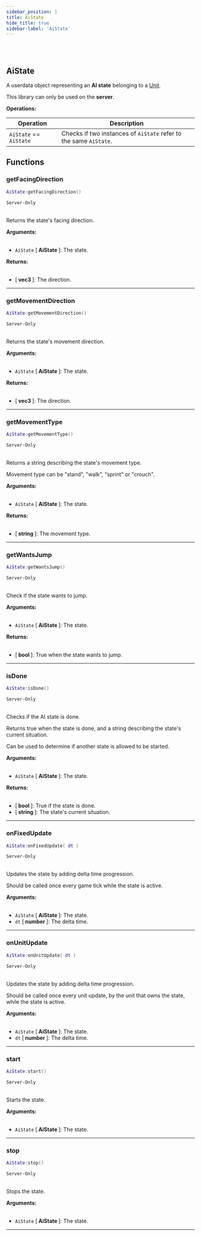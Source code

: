 ```yaml
---
sidebar_position: 1
title: AiState
hide_title: true
sidebar-label: 'AiState'
---
```


<br></br>

## AiState
A userdata object representing an <strong>AI state</strong> belonging to a [Unit](/lua/Game-Script-Environment/Userdata/Unit).

This library can only be used on the <strong>server</strong>.

<strong>Operations:</strong>

| Operation   | Description |
| ----------- | ----------- |
| <code>AiState</code> == <code>AiState</code> | Checks if two instances of <code>AiState</code> refer to the same <code>AiState</code>. |


## Functions

### getFacingDirection

```lua
AiState:getFacingDirection()
```
<code>Server-Only</code> <br></br>

Returns the state's facing direction.

<strong>Arguments:</strong> <br></br>

- <code>AiState</code> [<strong> AiState </strong>]: The state.

<strong>Returns:</strong> <br></br>

- [<strong> vec3 </strong>]: The direction.

---

### getMovementDirection

```lua
AiState:getMovementDirection()
```
<code>Server-Only</code> <br></br>

Returns the state's movement direction.

<strong>Arguments:</strong> <br></br>

- <code>AiState</code> [<strong> AiState </strong>]: The state.

<strong>Returns:</strong> <br></br>

- [<strong> vec3 </strong>]: The direction.

---

### getMovementType

```lua
AiState:getMovementType()
```
<code>Server-Only</code> <br></br>

Returns a string describing the state's movement type.

Movement type can be "stand", "walk", "sprint" or "crouch".

<strong>Arguments:</strong> <br></br>

- <code>AiState</code> [<strong> AiState </strong>]: The state.

<strong>Returns:</strong> <br></br>

- [<strong> string </strong>]: The movement type.

---

### getWantsJump

```lua
AiState:getWantsJump()
```
<code>Server-Only</code> <br></br>

Check if the state wants to jump.

<strong>Arguments:</strong> <br></br>

- <code>AiState</code> [<strong> AiState </strong>]: The state.

<strong>Returns:</strong> <br></br>

- [<strong> bool </strong>]: True when the state wants to jump.

---

### isDone

```lua
AiState:isDone()
```
<code>Server-Only</code> <br></br>

Checks if the AI state is done.

Returns true when the state is done, and a string describing the state's current situation.

Can be used to determine if another state is allowed to be started.

<strong>Arguments:</strong> <br></br>

- <code>AiState</code> [<strong> AiState </strong>]: The state.

<strong>Returns:</strong> <br></br>

- [<strong> bool </strong>]: True if the state is done.
- [<strong> string </strong>]: The state's current situation.

---

### onFixedUpdate

```lua
AiState:onFixedUpdate( dt )
```
<code>Server-Only</code> <br></br>

Updates the state by adding delta time progression.

Should be called once every game tick while the state is active.

<strong>Arguments:</strong> <br></br>

- <code>AiState</code> [<strong> AiState </strong>]: The state.
- <code>dt</code> [<strong> number </strong>]: The delta time.

---

### onUnitUpdate

```lua
AiState:onUnitUpdate( dt )
```
<code>Server-Only</code> <br></br>

Updates the state by adding delta time progression.

Should be called once every unit update, by the unit that owns the state, while the state is active.

<strong>Arguments:</strong> <br></br>

- <code>AiState</code> [<strong> AiState </strong>]: The state.
- <code>dt</code> [<strong> number </strong>]: The delta time.

---

### start

```lua
AiState:start()
```
<code>Server-Only</code> <br></br>

Starts the state.

<strong>Arguments:</strong> <br></br>

- <code>AiState</code> [<strong> AiState </strong>]: The state.

---

### stop

```lua
AiState:stop()
```
<code>Server-Only</code> <br></br>

Stops the state.

<strong>Arguments:</strong> <br></br>

- <code>AiState</code> [<strong> AiState </strong>]: The state.

---